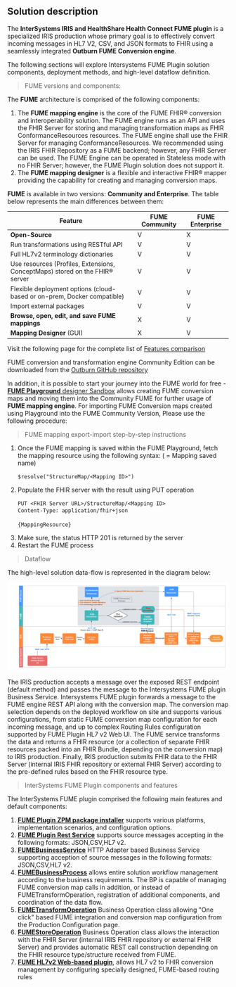 ## Solution description

The **InterSystems IRIS and HealthShare Health Connect FUME plugin** is a specialized IRIS production whose primary goal is to effectively convert incoming messages in HL7 V2, CSV, and JSON formats to FHIR using a seamlessly integrated **Outburn FUME Conversion engine**. 

The following sections will explore Intersystems FUME Plugin solution components, deployment methods, and high-level dataflow definition.

> FUME versions and components: 

The  **FUME** architecture is comprised of the following components: 
1. The **FUME mapping engine** is the core of the FUME FHIR® conversion and interoperability solution. The FUME engine runs as an API and uses the FHIR Server for storing and managing transformation maps as FHIR ConformanceResources resources. The FUME engine shall use the FHIR Server for managing ConformanceResources. We recommended using the IRIS FHIR Repository as a FUME backend; however, any FHIR Server can be used. The FUME Engine can be operated in Stateless mode with no FHIR Server; however, the FUME Plugin solution does not support it.
2. The **FUME mapping designer** is a flexible and interactive FHIR® mapper providing the capability for creating and managing conversion maps.

**FUME** is available in two versions: **Community and Enterprise**. The table below represents the main differences between them:

|Feature | FUME Community | FUME Enterprise |
|---------|-------------|---------------|
|**Open-Source**|V|X|
|Run transformations using RESTful API|V|V|
|Full HL7v2 terminology dictionaries|V|V|
|Use resources (Profiles, Extensions, ConceptMaps) stored on the FHIR® server|V|V|
|Flexible deployment options (cloud-based or on-prem, Docker compatible)|V|V|
|Import external packages|V|V|
|**Browse, open, edit, and save FUME mappings**|X|V|
|**Mapping Designer** (GUI)|X|V|

Visit the following page for the complete list of [Features comparison](https://outburn.co.il/discover-your-perfect-fume-match)

FUME conversion and transformation engine Community Edition can be downloaded from the [Outburn GitHub repository](https://github.com/Outburn-IL/fume-community)

In addition, it is possible to start your journey into the FUME world for free - [**FUME Playground** designer Sandbox](https://try.fume.health) allows creating FUME conversion maps and moving them into the Community FUME for further usage of  **FUME mapping engine**. 
For importing FUME Conversion maps created using Playground into the FUME Community Version, Please use the following procedure:

> FUME mapping export-import step-by-step instructions

1. Once the FUME mapping is saved within the FUME Playground, fetch the mapping resource using the following syntax: (<MappingID> = Mapping saved name)
   ```
   $resolve("StructureMap/<Mapping ID>")
   ```
2. Populate the FHIR server with the result using PUT operation
   ```
   PUT <FHIR Server URL>/StructureMap/<Mapping ID>
   Content-Type: application/fhir+json

   {MappingResource}
   ``` 
3. Make sure, the status HTTP 201 is returned by the server
4. Restart the FUME process
   
> Dataflow

The high-level solution data-flow is represented in the diagram below:

![Alt text](img/Fume-plugin-dataflow.png)

The IRIS production accepts a message over the exposed REST endpoint (default method) and passes the message to the Intersystems FUME plugin Business Service. Intersystems FUME plugin forwards a message to the FUME engine REST API along with the conversion map. The conversion map selection depends on the deployed workflow on site and supports various configurations, from static FUME conversion map configuration for each incoming message, and up to complex Routing Rules configuration supported by FUME Plugin HL7 v2 Web UI. The FUME service transforms the data and returns a FHIR resource (or a collection of separate FHIR resources packed into an FHIR Bundle, depending on the conversion map) to IRIS production. Finally, IRIS production submits FHIR data to the FHIR Server (internal IRIS FHIR repository or external FHIR Server) according to the pre-defined rules based on the FHIR resource type.

> InterSystems FUME Plugin components and features

The InterSystems FUME plugin comprised the following main features and default components:

1. [**FUME Plugin ZPM package installer**](installation.md) supports various platforms, implementation scenarios, and configuration options.
2. [**FUME Plugin Rest Service**](configuration.md#iris-fume-plugin-rest-service) supports source messages accepting in the following formats: JSON,CSV,HL7 v2.
3. [**FUMEBusinessService**](configuration.md#fumebusinessservice-component) HTTP Adapter based Business Service supporting acception of source messages in the following formats: JSON,CSV,HL7 v2.
4. [**FUMEBusinessProcess**](configuration.md#development-and-customization-of-production-business-processes-using-iris-fume-plugin-components) allows entire solution workflow management according to the business requirements. The BP is capable of managing FUME conversion map calls in addition, or instead of FUMETransformOperation, registration of additional components, and coordination of the data flow. 
5. [**FUMETransformOperation**](configuration.md#fumetransformoperation-component) Business Operation class allowing "One click" based FUME integration and conversion map configuration from the Production Configuration page. 
6. [**FUMEStoreOperation**](configuration.md#fumestoreoperation-component) Business Operation class allows the interaction with the FHIR Server (internal IRIS FHIR  repository or external FHIR Server) and provides automatic REST call construction depending on the FHIR resource type/structure received from FUME. 
7. [**FUME HL7v2 Web-based plugin**](fume-tester.md), allows HL7 v2 to FHIR conversion management by configuring specially designed, FUME-based routing rules






